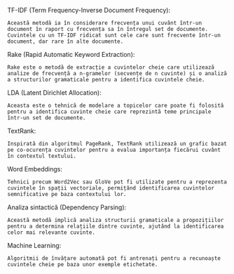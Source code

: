 TF-IDF (Term Frequency-Inverse Document Frequency):

    Această metodă ia în considerare frecvența unui cuvânt într-un document în raport cu frecvența sa în întregul set de documente. Cuvintele cu un TF-IDF ridicat sunt cele care sunt frecvente într-un document, dar rare în alte documente.

Rake (Rapid Automatic Keyword Extraction):

    Rake este o metodă de extracție a cuvintelor cheie care utilizează analize de frecvență a n-gramelor (secvențe de n cuvinte) și o analiză a structurilor gramaticale pentru a identifica cuvintele cheie.

LDA (Latent Dirichlet Allocation):

    Aceasta este o tehnică de modelare a topicelor care poate fi folosită pentru a identifica cuvinte cheie care reprezintă teme principale într-un set de documente.

TextRank:

    Inspirată din algoritmul PageRank, TextRank utilizează un grafic bazat pe co-ocurența cuvintelor pentru a evalua importanța fiecărui cuvânt în contextul textului.

Word Embeddings:

    Tehnici precum Word2Vec sau GloVe pot fi utilizate pentru a reprezenta cuvintele în spații vectoriale, permițând identificarea cuvintelor semnificative pe baza contextului lor.

Analiza sintactică (Dependency Parsing):

    Această metodă implică analiza structurii gramaticale a propozițiilor pentru a determina relațiile dintre cuvinte, ajutând la identificarea celor mai relevante cuvinte.

Machine Learning:

    Algoritmii de învățare automată pot fi antrenați pentru a recunoaște cuvintele cheie pe baza unor exemple etichetate.
